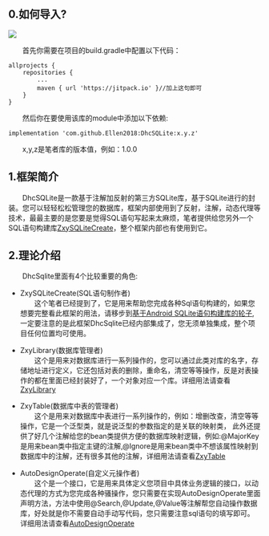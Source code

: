 
## 0.如何导入?

[![](https://jitpack.io/v/Ellen2018/DhcSQLite.svg)](https://jitpack.io/#Ellen2018/DhcSQLite)

&emsp;&emsp;首先你需要在项目的build.gradle中配置以下代码：  

    allprojects {
		repositories {
			...
			maven { url 'https://jitpack.io' }//加上这句即可
		}
	}

&emsp;&emsp;然后你在要使用该库的module中添加以下依赖:  

    implementation 'com.github.Ellen2018:DhcSQLite:x.y.z'

&emsp;&emsp;x,y,z是笔者库的版本值，例如：1.0.0

## 1.框架简介

&emsp;&emsp;DhcSQLite是一款基于注解加反射的第三方SQLite库，基于SQLite进行的封装。您可以轻轻松松管理您的数据库，框架内部使用到了反射，注解，动态代理等技术，最最主要的是您要是觉得SQL语句写起来太麻烦，笔者提供给您另外一个SQL语句构建库[ZxySQLiteCreate](https://github.com/Ellen2018/ZxySQLiteCreate)，整个框架内部也有使用到它。

## 2.理论介绍

&emsp;&emsp;DhcSqlite里面有4个比较重要的角色:

- ZxySQLiteCreate(SQL语句制作者)  
&emsp;&emsp;这个笔者已经提到了，它是用来帮助您完成各种Sql语句构建的，如果您想要完整看此框架的用法，请移步到[基于Android SQLite语句构建库的轮子](https://blog.csdn.net/ClAndEllen/article/details/103909339),一定要注意的是此框架DhcSqlite已经内部集成了，您无须单独集成，整个项目任何位置均可使用。  

- ZxyLibrary(数据库管理者)  
&emsp;&emsp;这个是用来对数据库进行一系列操作的，您可以通过此类对库的名字，存储地址进行定义，它还包括对表的删除，重命名，清空等等操作，反是对表操作的都在里面已经封装好了，一个对象对应一个库。详细用法请查看[ZxyLibrary](https://github.com/Ellen2018/DhcSQLite/blob/master/ZxyLibrary.md)  

- ZxyTable(数据库中表的管理者)   
&emsp;&emsp;这个是用来对数据库中表进行一系列操作的，例如：增删改查，清空等等操作，它是一个泛型类，就是说泛型的参数指定的是关联的映射类， 此外还提供了好几个注解给您的bean类提供方便的数据库映射逻辑，例如:@MajorKey是用来bean类中指定主键的注解,@Ignore是用来bean类中不想该属性映射到数据库中的注解，还有很多其他的注解，详细用法请查看[ZxyTable]()

- AutoDesignOperate(自定义元操作者)  
&emsp;&emsp;这个是一个接口，它是用来具体定义您项目中具体业务逻辑的接口，以动态代理的方式为您完成各种骚操作，您只需要在实现AutoDesignOperate里面声明方法，方法中使用@Search,@Update,@Value等注解帮您自动操作数据库，好处就是你不需要自动手动写代码，您只需要注意sql语句的填写即可。详细用法请查看[AutoDesignOperate]()

